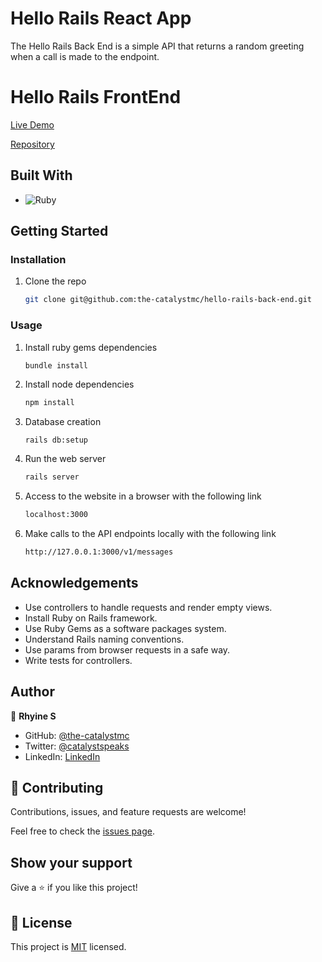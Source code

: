 # Hello Rails React App

The Hello Rails Back End is a simple API that returns a random greeting when a call is made to the endpoint.

# Hello Rails FrontEnd
[Live Demo](https://the-catalystmc.github.io/hello-react-front-end/)

[Repository](https://github.com/the-catalystmc/hello-react-front-end)

## Built With

- ![Ruby](https://img.shields.io/badge/Ruby-20232A?style=for-the-badge&logo=ruby&logoColor=61DAFB)

## Getting Started

### Installation

1. Clone the repo

   ```sh
   git clone git@github.com:the-catalystmc/hello-rails-back-end.git   
   ```

### Usage

1. Install ruby gems dependencies

   ```sh
   bundle install
   ```

2. Install node dependencies

   ```sh
   npm install
   ```

3. Database creation

   ```
   rails db:setup
   ```

4. Run the web server

   ```sh
   rails server
   ```

5. Access to the website in a browser with the following link

   ```sh
   localhost:3000
   ```

5. Make calls to the API endpoints locally with the following link

   ```sh
   http://127.0.0.1:3000/v1/messages
   ```
## Acknowledgements

- Use controllers to handle requests and render empty views.
- Install Ruby on Rails framework.
- Use Ruby Gems as a software packages system.
- Understand Rails naming conventions.
- Use params from browser requests in a safe way.
- Write tests for controllers.

## Author

👤 **Rhyine S**

- GitHub: [@the-catalystmc](https://github.com/the-catalystmc)
- Twitter: [@catalystspeaks](https://twitter.com/catalystspeaks)
- LinkedIn: [LinkedIn](https://linkedin.com/in/rhyine-stewart)

## 🤝 Contributing

Contributions, issues, and feature requests are welcome!

Feel free to check the [issues page](https://github.com/the-catalystmc/recipe-app/issues).

## Show your support

Give a ⭐️ if you like this project!

## 📝 License

This project is [MIT](https://github.com/git/git-scm.com/blob/main/MIT-LICENSE.txt) licensed.
